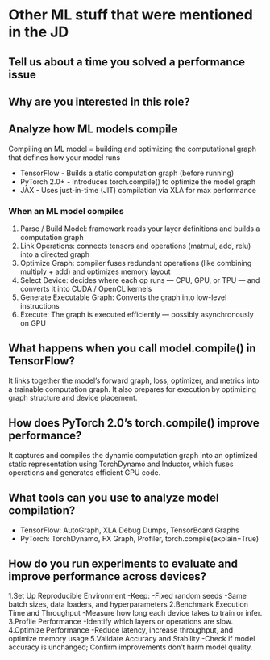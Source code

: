 # Other ML stuff that were mentioned in the JD

## Tell us about a time you solved a performance issue

## Why are you interested in this role?

## Analyze how ML models compile
Compiling an ML model = building and optimizing the computational graph that defines how your model runs

- TensorFlow - Builds a static computation graph (before running)
- PyTorch 2.0+ - Introduces torch.compile() to optimize the model graph
- JAX - Uses just-in-time (JIT) compilation via XLA for max performance

### When an ML model compiles
1. Parse / Build Model: framework reads your layer definitions and builds a computation graph
2. Link Operations: connects tensors and operations (matmul, add, relu) into a directed graph
3. Optimize Graph: compiler fuses redundant operations (like combining multiply + add) and optimizes memory layout
4. Select Device: decides where each op runs — CPU, GPU, or TPU — and converts it into CUDA / OpenCL kernels
5. Generate Executable Graph: Converts the graph into low-level instructions
6. Execute: The graph is executed efficiently — possibly asynchronously on GPU

## What happens when you call model.compile() in TensorFlow?
It links together the model’s forward graph, loss, optimizer, and metrics into a trainable computation graph. 
It also prepares for execution by optimizing graph structure and device placement.

## How does PyTorch 2.0’s torch.compile() improve performance?
It captures and compiles the dynamic computation graph into an optimized static representation using TorchDynamo and Inductor, 
which fuses operations and generates efficient GPU code.

## What tools can you use to analyze model compilation?
- TensorFlow: AutoGraph, XLA Debug Dumps, TensorBoard Graphs
- PyTorch: TorchDynamo, FX Graph, Profiler, torch.compile(explain=True)

## How do you run experiments to evaluate and improve performance across devices?
1.Set Up Reproducible Environment
  -Keep:
    -Fixed random seeds
    -Same batch sizes, data loaders, and hyperparameters
2.Benchmark Execution Time and Throughput
  -Measure how long each device takes to train or infer.
3.Profile Performance
  -Identify which layers or operations are slow.
4.Optimize Performance
  -Reduce latency, increase throughput, and optimize memory usage
5.Validate Accuracy and Stability
  -Check if model accuracy is unchanged; Confirm improvements don’t harm model quality.
